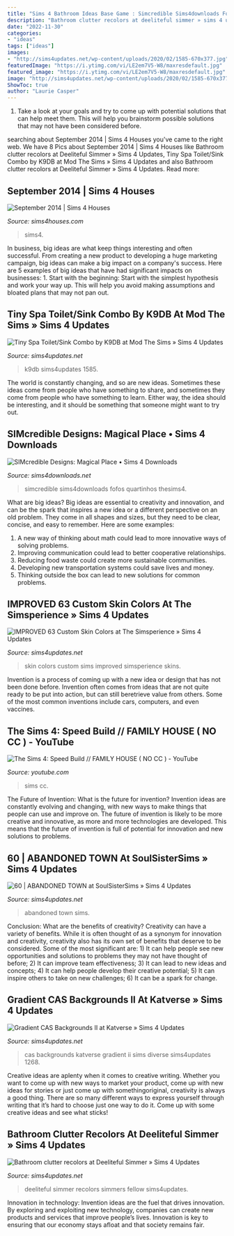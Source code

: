 ```yaml
---
title: "Sims 4 Bathroom Ideas Base Game : Simcredible Sims4downloads Fofos Quartinhos Thesims4"
description: "Bathroom clutter recolors at deeliteful simmer » sims 4 updates"
date: "2022-11-30"
categories:
- "ideas"
tags: ["ideas"]
images:
- "http://sims4updates.net/wp-content/uploads/2020/02/1585-670x377.jpg"
featuredImage: "https://i.ytimg.com/vi/LE2em7V5-W8/maxresdefault.jpg"
featured_image: "https://i.ytimg.com/vi/LE2em7V5-W8/maxresdefault.jpg"
image: "http://sims4updates.net/wp-content/uploads/2020/02/1585-670x377.jpg"
ShowToc: true
author: "Laurie Casper"
---
```



1. Take a look at your goals and try to come up with potential solutions that can help meet them. This will help you brainstorm possible solutions that may not have been considered before.

	

		
searching about September 2014 | Sims 4 Houses you've came to the right web. We have 8 Pics about September 2014 | Sims 4 Houses like Bathroom clutter recolors at Deeliteful Simmer » Sims 4 Updates, Tiny Spa Toilet/Sink Combo by K9DB at Mod The Sims » Sims 4 Updates and also Bathroom clutter recolors at Deeliteful Simmer » Sims 4 Updates. Read more:
		
    
## September 2014 | Sims 4 Houses

<img loading=lazy src="https://1.bp.blogspot.com/-9db9iW2JpgI/VZ_JjmixUII/AAAAAAAAA0g/fPZ_Z-OXWPw/s1600/brick-house-sims4.jpg" onerror="this.onerror=null;this.src='https://tse4.mm.bing.net/th?id=OIP.VlCFf3lPDp_HeVpwc9F32AHaFj&amp;pid=15.1';" alt="September 2014 | Sims 4 Houses">

_Source: sims4houses.com_

>sims4. 

	

In business, big ideas are what keep things interesting and often successful. From creating a new product to developing a huge marketing campaign, big ideas can make a big impact on a company's success. Here are 5 examples of big ideas that have had significant impacts on businesses: 1. Start with the beginning: Start with the simplest hypothesis and work your way up. This will help you avoid making assumptions and bloated plans that may not pan out. 
    
## Tiny Spa Toilet/Sink Combo By K9DB At Mod The Sims » Sims 4 Updates

<img loading=lazy src="http://sims4updates.net/wp-content/uploads/2020/02/1585-670x377.jpg" onerror="this.onerror=null;this.src='https://tse1.mm.bing.net/th?id=OIP.wK3vRNGbPjTn7UtknKEsPgHaEK&amp;pid=15.1';" alt="Tiny Spa Toilet/Sink Combo by K9DB at Mod The Sims » Sims 4 Updates">

_Source: sims4updates.net_

>k9db sims4updates 1585. 

	

The world is constantly changing, and so are new ideas. Sometimes these ideas come from people who have something to share, and sometimes they come from people who have something to learn. Either way, the idea should be interesting, and it should be something that someone might want to try out.

    
## SIMcredible Designs: Magical Place • Sims 4 Downloads

<img loading=lazy src="https://sims4downloads.net/wp-content/uploads/2017/04/284.jpg" onerror="this.onerror=null;this.src='https://tse2.mm.bing.net/th?id=OIP.w0XzQyUXW9qD4abLiqYF5gHaFO&amp;pid=15.1';" alt="SIMcredible Designs: Magical Place • Sims 4 Downloads">

_Source: sims4downloads.net_

>simcredible sims4downloads fofos quartinhos thesims4. 

	

What are big ideas?
Big ideas are essential to creativity and innovation, and can be the spark that inspires a new idea or a different perspective on an old problem. They come in all shapes and sizes, but they need to be clear, concise, and easy to remember. Here are some examples:
1. A new way of thinking about math could lead to more innovative ways of solving problems. 
2. Improving communication could lead to better cooperative relationships. 
3. Reducing food waste could create more sustainable communities. 
4. Developing new transportation systems could save lives and money. 
5. Thinking outside the box can lead to new solutions for common problems.

    
## IMPROVED 63 Custom Skin Colors At The Simsperience » Sims 4 Updates

<img loading=lazy src="http://sims4updates.net/wp-content/uploads/2015/04/2461.jpg" onerror="this.onerror=null;this.src='https://tse4.mm.bing.net/th?id=OIP.hYg3F-d9PxvDv0LvIUM5KQHaGX&amp;pid=15.1';" alt="IMPROVED 63 Custom Skin Colors at The Simsperience » Sims 4 Updates">

_Source: sims4updates.net_

>skin colors custom sims improved simsperience skins. 

	

Invention is a process of coming up with a new idea or design that has not been done before. Invention often comes from ideas that are not quite ready to be put into action, but can still beretrieve value from others. Some of the most common inventions include cars, computers, and even vaccines.

    
## The Sims 4: Speed Build // FAMILY HOUSE ( NO CC ) - YouTube

<img loading=lazy src="https://i.ytimg.com/vi/LE2em7V5-W8/maxresdefault.jpg" onerror="this.onerror=null;this.src='https://tse1.mm.bing.net/th?id=OIP.EkmK50O8xyRSphvjGpFJagHaEK&amp;pid=15.1';" alt="The Sims 4: Speed Build // FAMILY HOUSE ( NO CC ) - YouTube">

_Source: youtube.com_

>sims cc. 

	

The Future of Invention: What is the future for invention?
Invention ideas are constantly evolving and changing, with new ways to make things that people can use and improve on. The future of invention is likely to be more creative and innovative, as more and more technologies are developed. This means that the future of invention is full of potential for innovation and new solutions to problems.

    
## 60 | ABANDONED TOWN At SoulSisterSims » Sims 4 Updates

<img loading=lazy src="http://sims4updates.net/wp-content/uploads/2019/08/677-670x377.jpg" onerror="this.onerror=null;this.src='https://tse3.mm.bing.net/th?id=OIP.Xp96ox1Fz2myRBH6PSm-FwHaEK&amp;pid=15.1';" alt="60 | ABANDONED TOWN at SoulSisterSims » Sims 4 Updates">

_Source: sims4updates.net_

>abandoned town sims. 

	

Conclusion: What are the benefits of creativity?
Creativity can have a variety of benefits. While it is often thought of as a synonym for innovation and creativity, creativity also has its own set of benefits that deserve to be considered. Some of the most significant are: 1) It can help people see new opportunities and solutions to problems they may not have thought of before; 2) It can improve team effectiveness; 3) It can lead to new ideas and concepts; 4) It can help people develop their creative potential; 5) It can inspire others to take on new challenges; 6) It can be a spark for change.

    
## Gradient CAS Backgrounds II At Katverse » Sims 4 Updates

<img loading=lazy src="http://sims4updates.net/wp-content/uploads/2020/07/1268.jpg" onerror="this.onerror=null;this.src='https://tse1.mm.bing.net/th?id=OIP.2vwYAalUur5N-_PJZM0JPgHaFj&amp;pid=15.1';" alt="Gradient CAS Backgrounds II at Katverse » Sims 4 Updates">

_Source: sims4updates.net_

>cas backgrounds katverse gradient ii sims diverse sims4updates 1268. 

	

Creative ideas are aplenty when it comes to creative writing. Whether you want to come up with new ways to market your product, come up with new ideas for stories or just come up with somethingoriginal, creativity is always a good thing. There are so many different ways to express yourself through writing that it’s hard to choose just one way to do it. Come up with some creative ideas and see what sticks!

    
## Bathroom Clutter Recolors At Deeliteful Simmer » Sims 4 Updates

<img loading=lazy src="http://sims4updates.net/wp-content/uploads/2020/09/125.jpg" onerror="this.onerror=null;this.src='https://tse2.mm.bing.net/th?id=OIP.Ta318F-d6sdPyxx7fhREHgHaDs&amp;pid=15.1';" alt="Bathroom clutter recolors at Deeliteful Simmer » Sims 4 Updates">

_Source: sims4updates.net_

>deeliteful simmer recolors simmers fellow sims4updates. 

	

Innovation in technology:
Invention ideas are the fuel that drives innovation. By exploring and exploiting new technology, companies can create new products and services that improve people’s lives. Innovation is key to ensuring that our economy stays afloat and that society remains fair.

